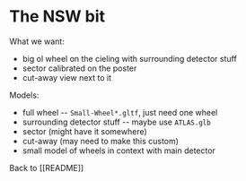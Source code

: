 # The NSW bit

What we want:
- big ol wheel on the cieling with surrounding detector stuff
- sector calibrated on the poster
- cut-away view next to it

Models:
- full wheel -- `Small-Wheel*.gltf`, just need one wheel
- surrounding detector stuff -- maybe use `ATLAS.glb`
- sector (might have it somewhere)
- cut-away (may need to make this custom)
- small model of wheels in context with main detector

Back to [[README]]